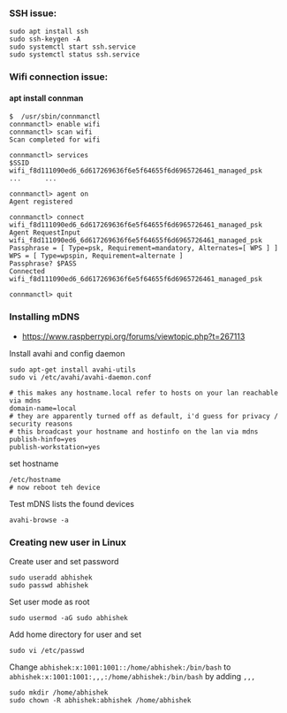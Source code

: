 ### SSH issue:

```
sudo apt install ssh
sudo ssh-keygen -A
sudo systemctl start ssh.service
sudo systemctl status ssh.service
```

### Wifi connection issue:

#### apt install connman

```
$  /usr/sbin/connmanctl 
connmanctl> enable wifi
connmanctl> scan wifi 
Scan completed for wifi

connmanctl> services 
$SSID    wifi_f8d111090ed6_6d617269636f6e5f64655f6d6965726461_managed_psk
...      ...

connmanctl> agent on
Agent registered

connmanctl> connect wifi_f8d111090ed6_6d617269636f6e5f64655f6d6965726461_managed_psk 
Agent RequestInput wifi_f8d111090ed6_6d617269636f6e5f64655f6d6965726461_managed_psk
Passphrase = [ Type=psk, Requirement=mandatory, Alternates=[ WPS ] ]
WPS = [ Type=wpspin, Requirement=alternate ]
Passphrase? $PASS
Connected wifi_f8d111090ed6_6d617269636f6e5f64655f6d6965726461_managed_psk

connmanctl> quit
```

### Installing mDNS
* https://www.raspberrypi.org/forums/viewtopic.php?t=267113

Install avahi and config daemon
```
sudo apt-get install avahi-utils 
sudo vi /etc/avahi/avahi-daemon.conf
```
```
# this makes any hostname.local refer to hosts on your lan reachable via mdns
domain-name=local
# they are apparently turned off as default, i'd guess for privacy / security reasons
# this broadcast your hostname and hostinfo on the lan via mdns
publish-hinfo=yes
publish-workstation=yes
```
set hostname
```
/etc/hostname
# now reboot teh device
```
Test mDNS lists the found devices
```
avahi-browse -a 
```

### Creating new user in Linux

Create user and set password
```
sudo useradd abhishek
sudo passwd abhishek
```
Set user mode as root
```
sudo usermod -aG sudo abhishek
```
Add home directory for user and set
```
sudo vi /etc/passwd
```
Change `abhishek:x:1001:1001::/home/abhishek:/bin/bash` to `abhishek:x:1001:1001:,,,:/home/abhishek:/bin/bash` by adding `,,,`
```
sudo mkdir /home/abhishek
sudo chown -R abhishek:abhishek /home/abhishek
```
